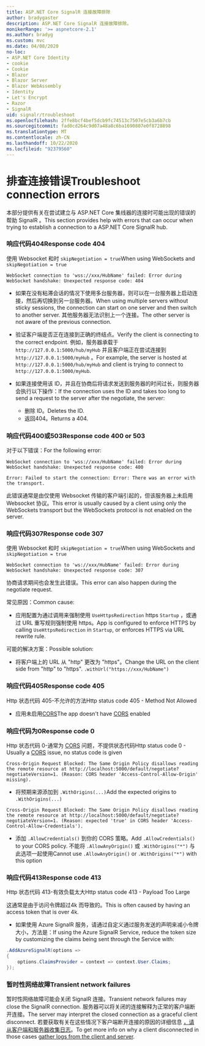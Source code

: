 ```yaml
---
title: ASP.NET Core SignalR 连接故障排除
author: bradygaster
description: ASP.NET Core SignalR 连接故障排除。
monikerRange: '>= aspnetcore-2.1'
ms.author: bradyg
ms.custom: mvc
ms.date: 04/08/2020
no-loc:
- ASP.NET Core Identity
- cookie
- Cookie
- Blazor
- Blazor Server
- Blazor WebAssembly
- Identity
- Let's Encrypt
- Razor
- SignalR
uid: signalr/troubleshoot
ms.openlocfilehash: 2ffe8bcf4bef5dcb9fc74513c7507e5cb3a6b7cb
ms.sourcegitcommit: fad0cd264c9d07a48a8c6ba1690807e0f8728898
ms.translationtype: MT
ms.contentlocale: zh-CN
ms.lasthandoff: 10/22/2020
ms.locfileid: "92379560"
---
```

# <a name="troubleshoot-connection-errors"></a><span data-ttu-id="2362a-103">排查连接错误</span><span class="sxs-lookup"><span data-stu-id="2362a-103">Troubleshoot connection errors</span></span>

<span data-ttu-id="2362a-104">本部分提供有关在尝试建立与 ASP.NET Core 集线器的连接时可能出现的错误的帮助 SignalR 。</span><span class="sxs-lookup"><span data-stu-id="2362a-104">This section provides help with errors that can occur when trying to establish a connection to a ASP.NET Core SignalR hub.</span></span>

### <a name="response-code-404"></a><span data-ttu-id="2362a-105">响应代码404</span><span class="sxs-lookup"><span data-stu-id="2362a-105">Response code 404</span></span>

<span data-ttu-id="2362a-106">使用 Websocket 和时 `skipNegotiation = true`</span><span class="sxs-lookup"><span data-stu-id="2362a-106">When using WebSockets and `skipNegotiation = true`</span></span>
```log
WebSocket connection to 'wss://xxx/HubName' failed: Error during WebSocket handshake: Unexpected response code: 404
```

* <span data-ttu-id="2362a-107">如果在没有粘滞会话的情况下使用多台服务器，则可以在一台服务器上启动连接，然后再切换到另一台服务器。</span><span class="sxs-lookup"><span data-stu-id="2362a-107">When using multiple servers without sticky sessions, the connection can start on one server and then switch to another server.</span></span> <span data-ttu-id="2362a-108">其他服务器无法识别上一个连接。</span><span class="sxs-lookup"><span data-stu-id="2362a-108">The other server is not aware of the previous connection.</span></span>
* <span data-ttu-id="2362a-109">验证客户端是否正在连接到正确的终结点。</span><span class="sxs-lookup"><span data-stu-id="2362a-109">Verify the client is connecting to the correct endpoint.</span></span> <span data-ttu-id="2362a-110">例如，服务器承载于 `http://127.0.0.1:5000/hub/myHub` 并且客户端正在尝试连接到 `http://127.0.0.1:5000/myHub` 。</span><span class="sxs-lookup"><span data-stu-id="2362a-110">For example, the server is hosted at `http://127.0.0.1:5000/hub/myHub` and client is trying to connect to `http://127.0.0.1:5000/myHub`.</span></span>
* <span data-ttu-id="2362a-111">如果连接使用该 ID，并且在协商后将请求发送到服务器的时间过长，则服务器会执行以下操作：</span><span class="sxs-lookup"><span data-stu-id="2362a-111">If the connection uses the ID and takes too long to send a request to the server after the negotiate, the server:</span></span>

  * <span data-ttu-id="2362a-112">删除 ID。</span><span class="sxs-lookup"><span data-stu-id="2362a-112">Deletes the ID.</span></span>
  * <span data-ttu-id="2362a-113">返回404。</span><span class="sxs-lookup"><span data-stu-id="2362a-113">Returns a 404.</span></span>

### <a name="response-code-400-or-503"></a><span data-ttu-id="2362a-114">响应代码400或503</span><span class="sxs-lookup"><span data-stu-id="2362a-114">Response code 400 or 503</span></span>

<span data-ttu-id="2362a-115">对于以下错误：</span><span class="sxs-lookup"><span data-stu-id="2362a-115">For the following error:</span></span>

```log
WebSocket connection to 'wss://xxx/HubName' failed: Error during WebSocket handshake: Unexpected response code: 400

Error: Failed to start the connection: Error: There was an error with the transport.
```

<span data-ttu-id="2362a-116">此错误通常是由仅使用 Websocket 传输的客户端引起的，但该服务器上未启用 Websocket 协议。</span><span class="sxs-lookup"><span data-stu-id="2362a-116">This error is usually caused by a client using only the WebSockets transport but the WebSockets protocol is not enabled on the server.</span></span>

### <a name="response-code-307"></a><span data-ttu-id="2362a-117">响应代码307</span><span class="sxs-lookup"><span data-stu-id="2362a-117">Response code 307</span></span>

<span data-ttu-id="2362a-118">使用 Websocket 和时 `skipNegotiation = true`</span><span class="sxs-lookup"><span data-stu-id="2362a-118">When using WebSockets and `skipNegotiation = true`</span></span>
```log
WebSocket connection to 'ws://xxx/HubName' failed: Error during WebSocket handshake: Unexpected response code: 307
```

<span data-ttu-id="2362a-119">协商请求期间也会发生此错误。</span><span class="sxs-lookup"><span data-stu-id="2362a-119">This error can also happen during the negotiate request.</span></span>

<span data-ttu-id="2362a-120">常见原因：</span><span class="sxs-lookup"><span data-stu-id="2362a-120">Common cause:</span></span>
* <span data-ttu-id="2362a-121">应用配置为通过调用来强制使用 `UseHttpsRedirection` https `Startup` ，或通过 URL 重写规则强制使用 https。</span><span class="sxs-lookup"><span data-stu-id="2362a-121">App is configured to enforce HTTPS by calling `UseHttpsRedirection` in `Startup`, or enforces HTTPS via URL rewrite rule.</span></span>

<span data-ttu-id="2362a-122">可能的解决方案：</span><span class="sxs-lookup"><span data-stu-id="2362a-122">Possible solution:</span></span>
* <span data-ttu-id="2362a-123">将客户端上的 URL 从 "http" 更改为 "https"。</span><span class="sxs-lookup"><span data-stu-id="2362a-123">Change the URL on the client side from "http" to "https".</span></span> `.withUrl("https://xxx/HubName")`

### <a name="response-code-405"></a><span data-ttu-id="2362a-124">响应代码405</span><span class="sxs-lookup"><span data-stu-id="2362a-124">Response code 405</span></span>

<span data-ttu-id="2362a-125">Http 状态代码 405-不允许的方法</span><span class="sxs-lookup"><span data-stu-id="2362a-125">Http status code 405 - Method Not Allowed</span></span>

* <span data-ttu-id="2362a-126">应用未启用[CORS](xref:signalr/security#cross-origin-resource-sharing)</span><span class="sxs-lookup"><span data-stu-id="2362a-126">The app doesn't have [CORS](xref:signalr/security#cross-origin-resource-sharing) enabled</span></span>

### <a name="response-code-0"></a><span data-ttu-id="2362a-127">响应代码为0</span><span class="sxs-lookup"><span data-stu-id="2362a-127">Response code 0</span></span>

<span data-ttu-id="2362a-128">Http 状态代码 0-通常为 [CORS](xref:signalr/security#cross-origin-resource-sharing) 问题，不提供状态代码</span><span class="sxs-lookup"><span data-stu-id="2362a-128">Http status code 0 - Usually a [CORS](xref:signalr/security#cross-origin-resource-sharing) issue, no status code is given</span></span>

```log
Cross-Origin Request Blocked: The Same Origin Policy disallows reading the remote resource at http://localhost:5000/default/negotiate?negotiateVersion=1. (Reason: CORS header 'Access-Control-Allow-Origin' missing).
```

* <span data-ttu-id="2362a-129">将预期来源添加到 `.WithOrigins(...)`</span><span class="sxs-lookup"><span data-stu-id="2362a-129">Add the expected origins to `.WithOrigins(...)`</span></span>

```log
Cross-Origin Request Blocked: The Same Origin Policy disallows reading the remote resource at http://localhost:5000/default/negotiate?negotiateVersion=1. (Reason: expected 'true' in CORS header 'Access-Control-Allow-Credentials').
```

* <span data-ttu-id="2362a-130">添加 `.AllowCredentials()` 到你的 CORS 策略。</span><span class="sxs-lookup"><span data-stu-id="2362a-130">Add `.AllowCredentials()` to your CORS policy.</span></span> <span data-ttu-id="2362a-131">不能将 `.AllowAnyOrigin()` 或 `.WithOrigins("*")` 与此选项一起使用</span><span class="sxs-lookup"><span data-stu-id="2362a-131">Cannot use `.AllowAnyOrigin()` or `.WithOrigins("*")` with this option</span></span>

### <a name="response-code-413"></a><span data-ttu-id="2362a-132">响应代码413</span><span class="sxs-lookup"><span data-stu-id="2362a-132">Response code 413</span></span>

<span data-ttu-id="2362a-133">Http 状态代码 413-有效负载太大</span><span class="sxs-lookup"><span data-stu-id="2362a-133">Http status code 413 - Payload Too Large</span></span>

<span data-ttu-id="2362a-134">这通常是由于访问令牌超过4k 而导致的。</span><span class="sxs-lookup"><span data-stu-id="2362a-134">This is often caused by having an access token that is over 4k.</span></span>

* <span data-ttu-id="2362a-135">如果使用 Azure SignalR 服务，请通过自定义通过服务发送的声明来减小令牌大小，方法是：</span><span class="sxs-lookup"><span data-stu-id="2362a-135">If using the Azure SignalR Service, reduce the token size by customizing the claims being sent through the Service with:</span></span>
```csharp
.AddAzureSignalR(options =>
{
    options.ClaimsProvider = context => context.User.Claims;
});
```

### <a name="transient-network-failures"></a><span data-ttu-id="2362a-136">暂时性网络故障</span><span class="sxs-lookup"><span data-stu-id="2362a-136">Transient network failures</span></span>

<span data-ttu-id="2362a-137">暂时性网络故障可能会关闭 SignalR 连接。</span><span class="sxs-lookup"><span data-stu-id="2362a-137">Transient network failures may close the SignalR connection.</span></span> <span data-ttu-id="2362a-138">服务器可以将关闭的连接解释为正常的客户端断开连接。</span><span class="sxs-lookup"><span data-stu-id="2362a-138">The server may interpret the closed connection as a graceful client disconnect.</span></span> <span data-ttu-id="2362a-139">若要获取有关在这些情况下客户端断开连接的原因的详细信息 [，请从客户端和服务器收集日志](xref:signalr/diagnostics)。</span><span class="sxs-lookup"><span data-stu-id="2362a-139">To get more info on why a client disconnected in those cases [gather logs from the client and server](xref:signalr/diagnostics).</span></span>